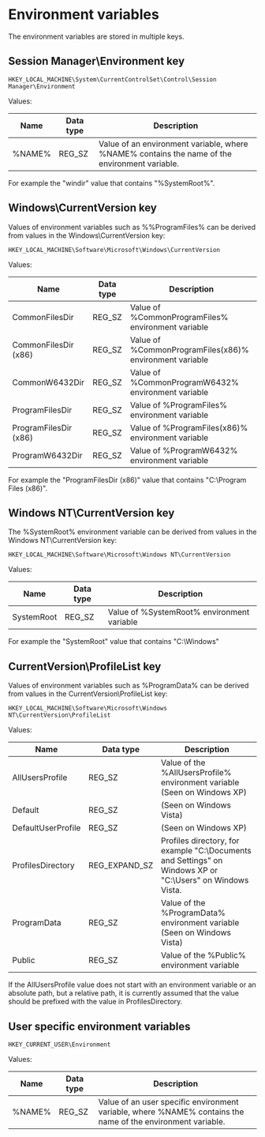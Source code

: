 # Environment variables

The environment variables are stored in multiple keys.

## Session Manager\\Environment key

```
HKEY_LOCAL_MACHINE\System\CurrentControlSet\Control\Session Manager\Environment
```

Values:

Name | Data type | Description
--- | --- | ---
%NAME% | REG_SZ | Value of an environment variable, where %NAME% contains the name of the environment variable.

For example the "windir" value that contains "%SystemRoot%".

## Windows\\CurrentVersion key

Values of environment variables such as %%ProgramFiles% can be derived from
values in the Windows\\CurrentVersion key:

```
HKEY_LOCAL_MACHINE\Software\Microsoft\Windows\CurrentVersion
```

Values:

Name | Data type | Description
--- | --- | ---
CommonFilesDir | REG_SZ | Value of %CommonProgramFiles% environment variable
CommonFilesDir (x86) | REG_SZ | Value of %CommonProgramFiles(x86)% environment variable
CommonW6432Dir | REG_SZ | Value of %CommonProgramW6432% environment variable
ProgramFilesDir | REG_SZ | Value of %ProgramFiles% environment variable
ProgramFilesDir (x86) | REG_SZ | Value of %ProgramFiles(x86)% environment variable
ProgramW6432Dir | REG_SZ | Value of %ProgramW6432% environment variable

For example the "ProgramFilesDir (x86)" value that contains
"C:\Program Files (x86)".

## Windows NT\\CurrentVersion key

The %SystemRoot% environment variable can be derived from values in
the Windows NT\\CurrentVersion key:

```
HKEY_LOCAL_MACHINE\Software\Microsoft\Windows NT\CurrentVersion
```

Values:

Name | Data type | Description
--- | --- | ---
SystemRoot | REG_SZ | Value of %SystemRoot% environment variable

For example the "SystemRoot" value that contains "C:\\Windows"

## CurrentVersion\\ProfileList key

Values of environment variables such as %ProgramData% can be derived from
values in the CurrentVersion\\ProfileList key:

```
HKEY_LOCAL_MACHINE\Software\Microsoft\Windows NT\CurrentVersion\ProfileList
```

Values:

Name | Data type | Description
--- | --- | ---
AllUsersProfile | REG_SZ | Value of the %AllUsersProfile% environment variable (Seen on Windows XP)
Default | REG_SZ | (Seen on Windows Vista)
DefaultUserProfile | REG_SZ | (Seen on Windows XP)
ProfilesDirectory | REG_EXPAND_SZ | Profiles directory, for example "C:\Documents and Settings" on Windows XP or "C:\Users" on Windows Vista.
ProgramData | REG_SZ | Value of the %ProgramData% environment variable (Seen on Windows Vista)
Public | REG_SZ | Value of the %Public% environment variable

If the AllUsersProfile value does not start with an environment variable or
an absolute path, but a relative path, it is currently assumed that the value
should be prefixed with the value in ProfilesDirectory.

## User specific environment variables

```
HKEY_CURRENT_USER\Environment
```

Values:

Name | Data type | Description
--- | --- | ---
%NAME% | REG_SZ | Value of an user specific environment variable, where %NAME% contains the name of the environment variable.

